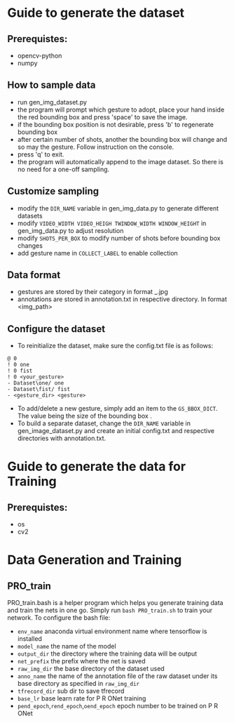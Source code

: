 # Guide to generate the dataset
## Prerequistes:
- opencv-python
- numpy

## How to sample data
- run gen_img_dataset.py
- the program will prompt which gesture to adopt, place your hand inside the red bounding box and press 'space' to save the image.
- if the bounding box position is not desirable, press 'b' to regenerate bounding box
- after certain number of shots, another the bounding box will change and so may the gesture. Follow instruction on the console.
- press 'q' to exit. 
- the program will automatically append to the image dataset. So there is no need for a one-off sampling.


## Customize sampling
- modify the ```DIR_NAME``` variable in gen_img_data.py to generate different datasets
- modify ```VIDEO_WIDTH VIDEO_HEIGH TWINDOW_WIDTH WINDOW_HEIGHT``` in gen_img_data.py to adjust resolution 
- modify ```SHOTS_PER_BOX``` to modify number of shots before bounding box changes
- add gesture name in ```COLLECT_LABEL``` to enable collection

## Data format
- gestures are stored by their category in format <gesture>_<number>.jpg
- annotations are stored in annotation.txt in respective directory. In format <img_path> <x1> <y1> <x2> <y2>

## Configure the dataset
- To reinitialize the dataset, make sure the config.txt file is as follows:
```
@ 0
! 0 one
! 0 fist
! 0 <your_gesture>
- Dataset\one/ one
- Dataset\fist/ fist
- <gesture_dir> <gesture>
```
- To add/delete a new gesture, simply add an item to the ```GS_BBOX_DICT```. The value being the size of the bounding box .
- To build a separate dataset, change the ```DIR_NAME``` variable in gen_image_dataset.py and create an initial config.txt and respective directories with annotation.txt.


# Guide to generate the data for Training
## Prerequistes:
- os
- cv2

# Data Generation and Training
## PRO_train
PRO_train.bash is a helper program which helps you generate training data and train the nets in one go. Simply run ```bash PRO_train.sh``` to train your network. To configure the bash file:
- ```env_name``` anaconda virtual environment name where tensorflow is installed
- ```model_name``` the name of the model
- ```output_dir``` the directory where the training data will be output
- ```net_prefix``` the prefix where the net is saved
- ```raw_img_dir``` the base directory of the dataset used
- ```anno_name``` the name of the annotation file of the raw dataset under its base directory as specified in ```raw_img_dir```
- ```tfrecord_dir``` sub dir to save tfrecord
- ```base_lr``` base learn rate for P R ONet training
- ```pend_epoch```,```rend_epoch```,```oend_epoch``` epoch number to be trained on P R ONet
